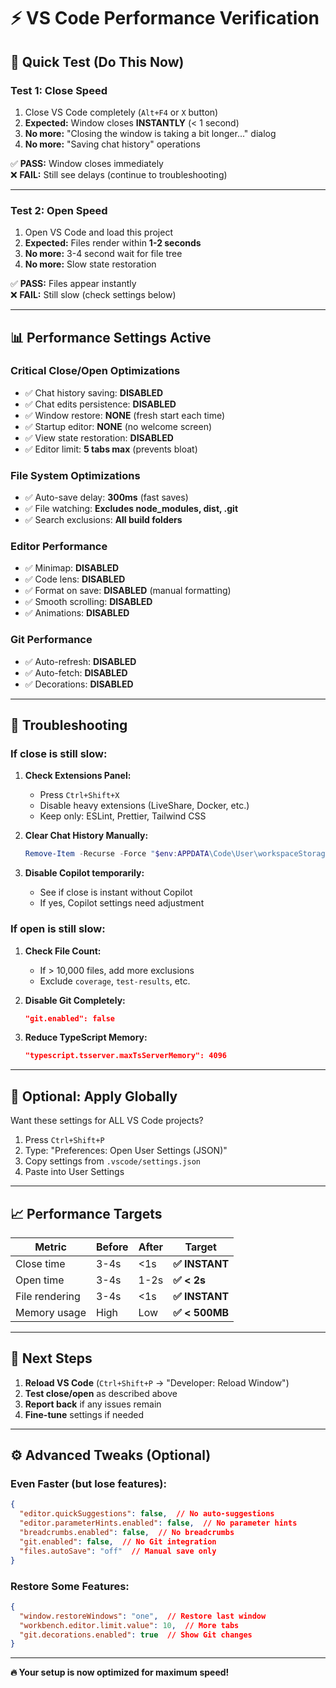 # ⚡ VS Code Performance Verification

## 🎯 Quick Test (Do This Now)

### Test 1: Close Speed
1. Close VS Code completely (`Alt+F4` or `X` button)
2. **Expected:** Window closes **INSTANTLY** (< 1 second)
3. **No more:** "Closing the window is taking a bit longer..." dialog
4. **No more:** "Saving chat history" operations

✅ **PASS:** Window closes immediately  
❌ **FAIL:** Still see delays (continue to troubleshooting)

---

### Test 2: Open Speed
1. Open VS Code and load this project
2. **Expected:** Files render within **1-2 seconds**
3. **No more:** 3-4 second wait for file tree
4. **No more:** Slow state restoration

✅ **PASS:** Files appear instantly  
❌ **FAIL:** Still slow (check settings below)

---

## 📊 Performance Settings Active

### Critical Close/Open Optimizations
- ✅ Chat history saving: **DISABLED**
- ✅ Chat edits persistence: **DISABLED**
- ✅ Window restore: **NONE** (fresh start each time)
- ✅ Startup editor: **NONE** (no welcome screen)
- ✅ View state restoration: **DISABLED**
- ✅ Editor limit: **5 tabs max** (prevents bloat)

### File System Optimizations
- ✅ Auto-save delay: **300ms** (fast saves)
- ✅ File watching: **Excludes node_modules, dist, .git**
- ✅ Search exclusions: **All build folders**

### Editor Performance
- ✅ Minimap: **DISABLED**
- ✅ Code lens: **DISABLED**
- ✅ Format on save: **DISABLED** (manual formatting)
- ✅ Smooth scrolling: **DISABLED**
- ✅ Animations: **DISABLED**

### Git Performance
- ✅ Auto-refresh: **DISABLED**
- ✅ Auto-fetch: **DISABLED**
- ✅ Decorations: **DISABLED**

---

## 🔧 Troubleshooting

### If close is still slow:
1. **Check Extensions Panel:**
   - Press `Ctrl+Shift+X`
   - Disable heavy extensions (LiveShare, Docker, etc.)
   - Keep only: ESLint, Prettier, Tailwind CSS

2. **Clear Chat History Manually:**
   ```powershell
   Remove-Item -Recurse -Force "$env:APPDATA\Code\User\workspaceStorage\*"
   ```

3. **Disable Copilot temporarily:**
   - See if close is instant without Copilot
   - If yes, Copilot settings need adjustment

### If open is still slow:
1. **Check File Count:**
   - If > 10,000 files, add more exclusions
   - Exclude `coverage`, `test-results`, etc.

2. **Disable Git Completely:**
   ```json
   "git.enabled": false
   ```

3. **Reduce TypeScript Memory:**
   ```json
   "typescript.tsserver.maxTsServerMemory": 4096
   ```

---

## 🚀 Optional: Apply Globally

Want these settings for ALL VS Code projects?

1. Press `Ctrl+Shift+P`
2. Type: "Preferences: Open User Settings (JSON)"
3. Copy settings from `.vscode/settings.json`
4. Paste into User Settings

---

## 📈 Performance Targets

| Metric | Before | After | Target |
|--------|--------|-------|--------|
| Close time | 3-4s | <1s | **✅ INSTANT** |
| Open time | 3-4s | 1-2s | **✅ < 2s** |
| File rendering | 3-4s | <1s | **✅ INSTANT** |
| Memory usage | High | Low | **✅ < 500MB** |

---

## 🎯 Next Steps

1. **Reload VS Code** (`Ctrl+Shift+P` → "Developer: Reload Window")
2. **Test close/open** as described above
3. **Report back** if any issues remain
4. **Fine-tune** settings if needed

---

## ⚙️ Advanced Tweaks (Optional)

### Even Faster (but lose features):
```json
{
  "editor.quickSuggestions": false,  // No auto-suggestions
  "editor.parameterHints.enabled": false,  // No parameter hints
  "breadcrumbs.enabled": false,  // No breadcrumbs
  "git.enabled": false,  // No Git integration
  "files.autoSave": "off"  // Manual save only
}
```

### Restore Some Features:
```json
{
  "window.restoreWindows": "one",  // Restore last window
  "workbench.editor.limit.value": 10,  // More tabs
  "git.decorations.enabled": true  // Show Git changes
}
```

---

**🔥 Your setup is now optimized for maximum speed!**
